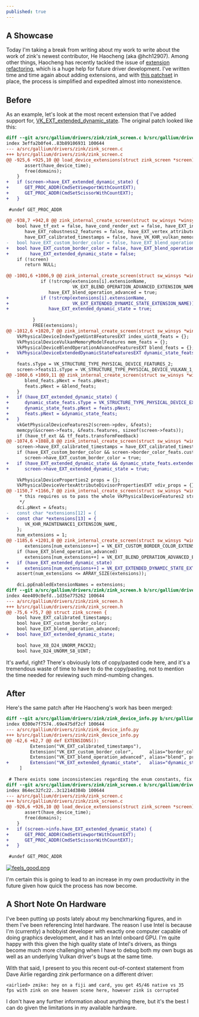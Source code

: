 ```yaml
---
published: true
---
```

## A Showcase

Today I'm taking a break from writing about my work to write about the work of zink's newest contributor, He Haocheng (aka @hch12907). Among other things, Haocheng has recently tackled the issue of [extension refactoring](https://gitlab.freedesktop.org/mesa/mesa/-/issues/3361), which is a huge help for future driver development. I've written time and time again about adding extensions, and with [this patchset](https://gitlab.freedesktop.org/mesa/mesa/-/merge_requests/6789) in place, the process is simplified and expedited almost into nonexistence.

## Before
As an example, let's look at the most recent extension that I've added support for, [VK_EXT_extended_dynamic_state](https://www.khronos.org/registry/vulkan/specs/1.2-extensions/man/html/VK_EXT_extended_dynamic_state.html). The original patch looked like this:

```diff
diff --git a/src/gallium/drivers/zink/zink_screen.c b/src/gallium/drivers/zink/zink_screen.c
index 3effa2b0fe4..83b89106931 100644
--- a/src/gallium/drivers/zink/zink_screen.c
+++ b/src/gallium/drivers/zink/zink_screen.c
@@ -925,6 +925,10 @@ load_device_extensions(struct zink_screen *screen)
       assert(have_device_time);
       free(domains);
    }
+   if (screen->have_EXT_extended_dynamic_state) {
+      GET_PROC_ADDR(CmdSetViewportWithCountEXT);
+      GET_PROC_ADDR(CmdSetScissorWithCountEXT);
+   }
 
 #undef GET_PROC_ADDR
 
@@ -938,7 +942,8 @@ zink_internal_create_screen(struct sw_winsys *winsys, int fd, const struct pipe_
    bool have_tf_ext = false, have_cond_render_ext = false, have_EXT_index_type_uint8 = false,
       have_EXT_robustness2_features = false, have_EXT_vertex_attribute_divisor = false,
       have_EXT_calibrated_timestamps = false, have_VK_KHR_vulkan_memory_model = false;
-   bool have_EXT_custom_border_color = false, have_EXT_blend_operation_advanced = false;
+   bool have_EXT_custom_border_color = false, have_EXT_blend_operation_advanced = false,
+        have_EXT_extended_dynamic_state = false;
    if (!screen)
       return NULL;
 
@@ -1001,6 +1006,9 @@ zink_internal_create_screen(struct sw_winsys *winsys, int fd, const struct pipe_
             if (!strcmp(extensions[i].extensionName,
                         VK_EXT_BLEND_OPERATION_ADVANCED_EXTENSION_NAME))
                have_EXT_blend_operation_advanced = true;
+            if (!strcmp(extensions[i].extensionName,
+                        VK_EXT_EXTENDED_DYNAMIC_STATE_EXTENSION_NAME))
+               have_EXT_extended_dynamic_state = true;
 
          }
          FREE(extensions);
@@ -1012,6 +1020,7 @@ zink_internal_create_screen(struct sw_winsys *winsys, int fd, const struct pipe_
    VkPhysicalDeviceIndexTypeUint8FeaturesEXT index_uint8_feats = {};
    VkPhysicalDeviceVulkanMemoryModelFeatures mem_feats = {};
    VkPhysicalDeviceBlendOperationAdvancedFeaturesEXT blend_feats = {};
+   VkPhysicalDeviceExtendedDynamicStateFeaturesEXT dynamic_state_feats = {};
 
    feats.sType = VK_STRUCTURE_TYPE_PHYSICAL_DEVICE_FEATURES_2;
    screen->feats11.sType = VK_STRUCTURE_TYPE_PHYSICAL_DEVICE_VULKAN_1_1_FEATURES;
@@ -1060,6 +1069,11 @@ zink_internal_create_screen(struct sw_winsys *winsys, int fd, const struct pipe_
       blend_feats.pNext = feats.pNext;
       feats.pNext = &blend_feats;
    }
+   if (have_EXT_extended_dynamic_state) {
+      dynamic_state_feats.sType = VK_STRUCTURE_TYPE_PHYSICAL_DEVICE_EXTENDED_DYNAMIC_STATE_FEATURES_EXT;
+      dynamic_state_feats.pNext = feats.pNext;
+      feats.pNext = &dynamic_state_feats;
+   }
    vkGetPhysicalDeviceFeatures2(screen->pdev, &feats);
    memcpy(&screen->feats, &feats.features, sizeof(screen->feats));
    if (have_tf_ext && tf_feats.transformFeedback)
@@ -1074,6 +1088,8 @@ zink_internal_create_screen(struct sw_winsys *winsys, int fd, const struct pipe_
    screen->have_EXT_calibrated_timestamps = have_EXT_calibrated_timestamps;
    if (have_EXT_custom_border_color && screen->border_color_feats.customBorderColors)
       screen->have_EXT_custom_border_color = true;
+   if (have_EXT_extended_dynamic_state && dynamic_state_feats.extendedDynamicState)
+      screen->have_EXT_extended_dynamic_state = true;
 
    VkPhysicalDeviceProperties2 props = {};
    VkPhysicalDeviceVertexAttributeDivisorPropertiesEXT vdiv_props = {};
@@ -1150,7 +1166,7 @@ zink_internal_create_screen(struct sw_winsys *winsys, int fd, const struct pipe_
     * this requires us to pass the whole VkPhysicalDeviceFeatures2 struct
     */
    dci.pNext = &feats;
-   const char *extensions[12] = {
+   const char *extensions[13] = {
       VK_KHR_MAINTENANCE1_EXTENSION_NAME,
    };
    num_extensions = 1;
@@ -1185,6 +1201,8 @@ zink_internal_create_screen(struct sw_winsys *winsys, int fd, const struct pipe_
       extensions[num_extensions++] = VK_EXT_CUSTOM_BORDER_COLOR_EXTENSION_NAME;
    if (have_EXT_blend_operation_advanced)
       extensions[num_extensions++] = VK_EXT_BLEND_OPERATION_ADVANCED_EXTENSION_NAME;
+   if (have_EXT_extended_dynamic_state)
+      extensions[num_extensions++] = VK_EXT_EXTENDED_DYNAMIC_STATE_EXTENSION_NAME;
    assert(num_extensions <= ARRAY_SIZE(extensions));
 
    dci.ppEnabledExtensionNames = extensions;
diff --git a/src/gallium/drivers/zink/zink_screen.h b/src/gallium/drivers/zink/zink_screen.h
index 4ee409c0efd..1d35e775262 100644
--- a/src/gallium/drivers/zink/zink_screen.h
+++ b/src/gallium/drivers/zink/zink_screen.h
@@ -75,6 +75,7 @@ struct zink_screen {
    bool have_EXT_calibrated_timestamps;
    bool have_EXT_custom_border_color;
    bool have_EXT_blend_operation_advanced;
+   bool have_EXT_extended_dynamic_state;
 
    bool have_X8_D24_UNORM_PACK32;
    bool have_D24_UNORM_S8_UINT;
```

It's awful, right? There's obviously lots of copy/pasted code here, and it's a tremendous waste of time to have to do the copy/pasting, not to mention the time needed for reviewing such mind-numbing changes.

## After
Here's the same patch after He Haocheng's work has been merged:
```diff
diff --git a/src/gallium/drivers/zink/zink_device_info.py b/src/gallium/drivers/zink/zink_device_info.py
index 0300e7f7574..69e475df2cf 100644
--- a/src/gallium/drivers/zink/zink_device_info.py
+++ b/src/gallium/drivers/zink/zink_device_info.py
@@ -62,6 +62,7 @@ def EXTENSIONS():
         Extension("VK_EXT_calibrated_timestamps"),
         Extension("VK_EXT_custom_border_color",      alias="border_color", properties=True, feature="customBorderColors"),
         Extension("VK_EXT_blend_operation_advanced", alias="blend", properties=True),
+        Extension("VK_EXT_extended_dynamic_state",   alias="dynamic_state", feature="extendedDynamicState"),
     ]
 
 # There exists some inconsistencies regarding the enum constants, fix them.
diff --git a/src/gallium/drivers/zink/zink_screen.c b/src/gallium/drivers/zink/zink_screen.c
index 864ec32fc22..3c1214d384b 100644
--- a/src/gallium/drivers/zink/zink_screen.c
+++ b/src/gallium/drivers/zink/zink_screen.c
@@ -926,6 +926,10 @@ load_device_extensions(struct zink_screen *screen)
       assert(have_device_time);
       free(domains);
    }
+   if (screen->info.have_EXT_extended_dynamic_state) {
+      GET_PROC_ADDR(CmdSetViewportWithCountEXT);
+      GET_PROC_ADDR(CmdSetScissorWithCountEXT);
+   }
 
 #undef GET_PROC_ADDR
 ```
 
[![feels_good.png]({{site.url}}/assets/so_good.png)]({{site.url}}/assets/so_good.png)

I'm certain this is going to lead to an increase in my own productivity in the future given how quick the process has now become.

## A Short Note On Hardware
I've been putting up posts lately about my benchmarking figures, and in them I've been referencing Intel hardware. The reason I use Intel is because I'm (currently) a hobbyist developer with exactly one computer capable of doing graphics development, and it has an Intel onboard GPU. I'm quite happy with this given the high quality state of Intel's drivers, as things become much more challenging when I have to debug both my own bugs as well as an underlying Vulkan driver's bugs at the same time.

With that said, I present to you this recent out-of-context statement from Dave Airlie regarding zink performance on a different driver:
```
<airlied> zmike: hey on a fiji amd card, you get 45/46 native vs 35 fps with zink on one heaven scene here, however zink is corrupted
```

I don't have any further information about anything there, but it's the best I can do given the limitations in my available hardware.
